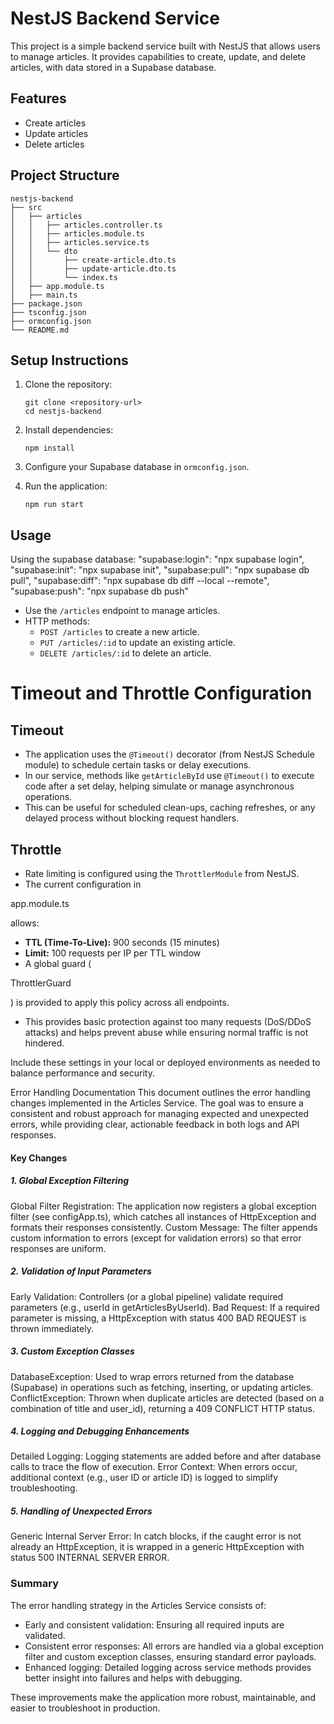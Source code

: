# NestJS Backend Service

This project is a simple backend service built with NestJS that allows users to manage articles. It provides capabilities to create, update, and delete articles, with data stored in a Supabase database.

## Features

- Create articles
- Update articles
- Delete articles

## Project Structure

```
nestjs-backend
├── src
│   ├── articles
│   │   ├── articles.controller.ts
│   │   ├── articles.module.ts
│   │   ├── articles.service.ts
│   │   └── dto
│   │       ├── create-article.dto.ts
│   │       ├── update-article.dto.ts
│   │       └── index.ts
│   ├── app.module.ts
│   ├── main.ts
├── package.json
├── tsconfig.json
├── ormconfig.json
└── README.md
```

## Setup Instructions

1. Clone the repository:

   ```
   git clone <repository-url>
   cd nestjs-backend
   ```

2. Install dependencies:

   ```
   npm install
   ```

3. Configure your Supabase database in `ormconfig.json`.

4. Run the application:
   ```
   npm run start
   ```

## Usage

Using the supabase database:
"supabase:login": "npx supabase login",
"supabase:init": "npx supabase init",
"supabase:pull": "npx supabase db pull",
"supabase:diff": "npx supabase db diff --local --remote",
"supabase:push": "npx supabase db push"

- Use the `/articles` endpoint to manage articles.
- HTTP methods:
  - `POST /articles` to create a new article.
  - `PUT /articles/:id` to update an existing article.
  - `DELETE /articles/:id` to delete an article.

# Timeout and Throttle Configuration

## Timeout

- The application uses the `@Timeout()` decorator (from NestJS Schedule module) to schedule certain tasks or delay executions.
- In our service, methods like `getArticleById` use `@Timeout()` to execute code after a set delay, helping simulate or manage asynchronous operations.
- This can be useful for scheduled clean-ups, caching refreshes, or any delayed process without blocking request handlers.

## Throttle

- Rate limiting is configured using the `ThrottlerModule` from NestJS.
- The current configuration in

app.module.ts

allows:

- **TTL (Time-To-Live):** 900 seconds (15 minutes)
- **Limit:** 100 requests per IP per TTL window
- A global guard (

ThrottlerGuard

) is provided to apply this policy across all endpoints.

- This provides basic protection against too many requests (DoS/DDoS attacks) and helps prevent abuse while ensuring normal traffic is not hindered.

Include these settings in your local or deployed environments as needed to balance performance and security.

Error Handling Documentation
This document outlines the error handling changes implemented in the Articles Service. The goal was to ensure a consistent and robust approach for managing expected and unexpected errors, while providing clear, actionable feedback in both logs and API responses.

#### Key Changes

##### 1. Global Exception Filtering

Global Filter Registration:
The application now registers a global exception filter (see configApp.ts), which catches all instances of HttpException and formats their responses consistently.
Custom Message:
The filter appends custom information to errors (except for validation errors) so that error responses are uniform.

##### 2. Validation of Input Parameters

Early Validation:
Controllers (or a global pipeline) validate required parameters (e.g., userId in getArticlesByUserId).
Bad Request:
If a required parameter is missing, a HttpException with status 400 BAD REQUEST is thrown immediately.

##### 3. Custom Exception Classes

DatabaseException:
Used to wrap errors returned from the database (Supabase) in operations such as fetching, inserting, or updating articles.
ConflictException:
Thrown when duplicate articles are detected (based on a combination of title and user_id), returning a 409 CONFLICT HTTP status.

##### 4. Logging and Debugging Enhancements

Detailed Logging:
Logging statements are added before and after database calls to trace the flow of execution.
Error Context:
When errors occur, additional context (e.g., user ID or article ID) is logged to simplify troubleshooting.

##### 5. Handling of Unexpected Errors

Generic Internal Server Error:
In catch blocks, if the caught error is not already an HttpException, it is wrapped in a generic HttpException with status 500 INTERNAL SERVER ERROR.

### Summary

The error handling strategy in the Articles Service consists of:

- Early and consistent validation: Ensuring all required inputs are validated.
- Consistent error responses: All errors are handled via a global exception filter and custom exception classes, ensuring standard error payloads.
- Enhanced logging: Detailed logging across service methods provides better insight into failures and helps with debugging.

These improvements make the application more robust, maintainable, and easier to troubleshoot in production.
